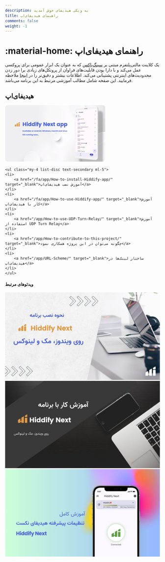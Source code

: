 ```yaml
---
description: به ویکی هیدیفای خوش آمدید
title: راهنمای هیدیفای‌اپ
comments: false
weight: -1
---
```

# :material-home: راهنمای هیدیفای‌اپ
یک کلاینت مالتی‌پلتفرم مبتنی بر [سینگ‌باکس](https://github.com/SagerNet/sing-box) که به عنوان یک ابزار عمومی برای پروکسی عمل می‌کند و با دارا بودن قابلیت‌های فراوان از پروتکل‌های زیادی برا دور زدن محدودیت‌های اینترنتی پشتیبانی می‌کند. اطلاعات بیشتر و دقیق‌تر را در [اینجا](https://github.com/hiddify/hiddify-next/blob/main/README_fa.md) ملاحظه فرمایید. این صفحه شامل مطالب آموزشی مرتبط به این برنامه می‌باشد.

## هیدیفای‌اپ

<div class="absolute -z-40 h-full max-h-[800px] w-full max-w-[700px] bg-blue-200 opacity-30 mix-blend-multiply blur-3xl filter md:left-0 md:animate-blob"></div>
<div class="animation-delay-2000 animat absolute -z-40 h-full max-h-[800px] w-full max-w-[700px] bg-indigo-300 opacity-30 mix-blend-multiply blur-3xl filter md:right-[5%] md:animate-blob"></div>

<div class="card-item mt-4 flex gap-16 rounded-xl border border-gray-500  p-8 backdrop-blur-xl backdrop-filter max-w-[800px] max-h-[451] w-full h-full relative mx-auto my-20 flex-col lg:flex-row">
<div class="max-w-[552px]">
    <img src="/assets/image-197.png" alt="image" class="rounded-xl">

    <ul class="my-4 list-disc text-secondary ml-5">
    <li>
        <a href="/fa/app/How-to-install-Hiddify-app/" target="_blank">آموزش نصب هیدیفای‌اپ</a>
    </li>
    <li>
        <a href="/fa/app/How-to-use-Hiddify-app/" target="_blank">آموزش کار با هیدیفای‌اپ</a>
    </li>
    <li>
        <a href="/app/How-to-use-UDP-Turn-Relay/" target="_blank">آموزش استفاده از UDP Turn Relay</a>
    </li>
    <li>
        <a href="/app/How-to-contribute-to-this-project/" target="_blank">چگونه می‌توان در این پروژه همکاری نمود</a>
    </li>
    <li>
        <a href="/app/URL-Scheme/" target="_blank">ساختار لینک‌ها در هیدیفای‌اپ</a>
    </li>
    </ul>

</div>

<div class="lg:border-r lg:border-gray-500 lg:p-4 lg:mr-auto">
    <h4 class="text-md">ویدئوهای مرتبط</h4>
    <div class="flex gap-4 mt-4 flex-col lg:mr-2">
    <a href="https://www.youtube.com/watch?v=vUaA1AEUy1s" target="_blank">
        <img src="/assets/install_HiddifyApp.png" alt="image" class="rounded-xl w-[184px] h-[103px]">
    </a>
    <a href="https://www.youtube.com/watch?v=EjHjLQbC40E" target="_blank">
        <img src="/assets/Use_HiddifyApp.png" alt="image" class="rounded-xl w-[184px] h-[103px]">
    </a>
    <a href="https://www.youtube.com/watch?v=NtQ0bQlIRrYs" target="_blank">
        <img src="/assets/advanced_setting_HiddifyApp.jpg" alt="image" class="rounded-xl w-[184px] h-[103px]">
    </a>
    </div>
</div>
</div>

<script>
    function toggleShow() {
    var mobileHeader = document.getElementById("mobile-header");
    var showIcon = document.getElementById("show-icon");
    var hideIcon = document.getElementById("hide-icon");

    if (mobileHeader.classList.contains("hidden")) {
        mobileHeader.classList.remove("hidden");
        showIcon.classList.add("hidden");
        hideIcon.classList.remove("hidden");
    } else {
        mobileHeader.classList.add("hidden");
        showIcon.classList.remove("hidden");
        hideIcon.classList.add("hidden");
    }
    }

    var cardItems = document.querySelectorAll(".card-item");
    cardItems.forEach(function (item) {
    var show_more = item.querySelector("button");
    var contents = item.querySelector(".hidden");
    var read_more_par = item.querySelector(".read-more-par");

    if (show_more) {
        show_more.addEventListener("click", function () {
        contents.outerHTML = contents.innerHTML;
        read_more_par.outerHTML = "";
        });
    }
    });
</script>
